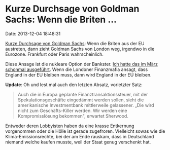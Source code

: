 Kurze Durchsage von Goldman Sachs: Wenn die Briten \...
=======================================================

Date: 2013-12-04 18:48:31

[Kurze Durchsage von Goldman Sachs](http://www.faz.net/-gqi-7k2a4): Wenn
die Briten aus der EU austreten, dann zieht Goldman Sachs von London
weg, irgendwo in die Eurozone. Frankfurt oder Paris wahrscheinlich.

Diese Ansage ist die nukleare Option der Bankster. [Ich hatte das im
März schonmal ausgeführt](http://blog.fefe.de/?ts=afafa8f0). Wenn die
Londoner Finanzmafia ansagt, dass England in der EU bleiben muss, dann
wird England in der EU bleiben.

**Update**: Oh und lest mal auch den letzten Absatz, vorletzter Satz:

> Auch die in Europa geplante Finanztransaktionssteuer, mit der
> Spekulationsgeschäfte eingedämmt werden sollen, sieht die
> amerikanische Investmentbank mittlerweile gelassener. „Die wird nicht
> zum Geschäfts-Killer werden. Wir werden eine Kompromisslösung
> bekommen", erwartet Sherwood.

Entweder deren Lobbyisten haben da eine krasse Entkernung vorgenommen
oder die Hölle ist gerade zugefroren. Vielleicht sowas wie die
Klima-Emissionsrechte, bei der am Ende rauskam, dass in Deutschland
niemand welche kaufen musste, weil der Staat genug verschenkt hat.
